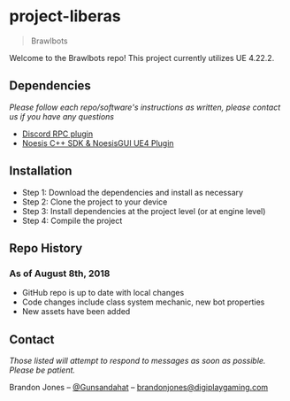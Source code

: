 # project-liberas
> Brawlbots


Welcome to the Brawlbots repo! This project currently utilizes UE 4.22.2.



## Dependencies
_Please follow each repo/software's instructions as written, please contact us if you have any questions_
* [Discord RPC plugin](https://github.com/discordapp/discord-rpc)
* [Noesis C++ SDK & NoesisGUI UE4 Plugin](https://www.noesisengine.com/developers/downloads.php)



## Installation
* Step 1: Download the dependencies and install as necessary
* Step 2: Clone the project to your device
* Step 3: Install dependencies at the project level (or at engine level)
* Step 4: Compile the project


## Repo History

### As of August 8th, 2018
* GitHub repo is up to date with local changes
* Code changes include class system mechanic, new bot properties
* New assets have been added



## Contact
_Those listed will attempt to respond to messages as soon as possible. Please be patient._

Brandon Jones – [@Gunsandahat](https://twitter.com/Gunsandahat) – brandonjones@digiplaygaming.com


